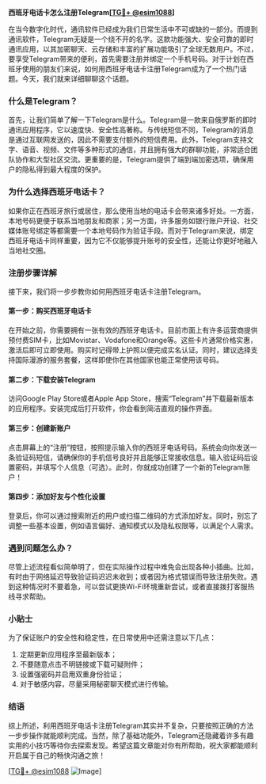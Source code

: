 **西班牙电话卡怎么注册Telegram[[TG💪+ @esim1088](https://t.me/s/esim1088)]**

在当今数字化时代，通讯软件已经成为我们日常生活中不可或缺的一部分。而提到通讯软件，Telegram无疑是一个绕不开的名字。这款功能强大、安全可靠的即时通讯应用，以其加密聊天、云存储和丰富的扩展功能吸引了全球无数用户。不过，要享受Telegram带来的便利，首先需要注册并绑定一个手机号码。对于计划在西班牙使用的朋友们来说，如何用西班牙电话卡注册Telegram成为了一个热门话题。今天，我们就来详细聊聊这个话题。

### 什么是Telegram？

首先，让我们简单了解一下Telegram是什么。Telegram是一款来自俄罗斯的即时通讯应用程序，它以速度快、安全性高著称。与传统短信不同，Telegram的消息是通过互联网发送的，因此不需要支付额外的短信费用。此外，Telegram支持文字、语音、视频、文件等多种形式的通信，并且拥有强大的群聊功能，非常适合团队协作和大型社区交流。更重要的是，Telegram提供了端到端加密选项，确保用户的隐私得到最大程度的保护。

### 为什么选择西班牙电话卡？

如果你正在西班牙旅行或居住，那么使用当地的电话卡会带来诸多好处。一方面，本地号码更便于联系当地朋友和商家；另一方面，许多服务如银行账户开设、社交媒体账号绑定等都需要一个本地号码作为验证手段。而对于Telegram来说，绑定西班牙电话卡同样重要，因为它不仅能够提升账号的安全性，还能让你更好地融入当地社交圈。

### 注册步骤详解

接下来，我们将一步步教你如何用西班牙电话卡注册Telegram。

#### 第一步：购买西班牙电话卡

在开始之前，你需要拥有一张有效的西班牙电话卡。目前市面上有许多运营商提供预付费SIM卡，比如Movistar、Vodafone和Orange等。这些卡片通常价格实惠，激活后即可立即使用。购买时记得带上护照以便完成实名认证。同时，建议选择支持国际漫游的服务套餐，这样即使你在其他国家也能正常使用该号码。

#### 第二步：下载安装Telegram

访问Google Play Store或者Apple App Store，搜索“Telegram”并下载最新版本的应用程序。安装完成后打开软件，你会看到简洁直观的操作界面。

#### 第三步：创建新账户

点击屏幕上的“注册”按钮，按照提示输入你的西班牙电话号码。系统会向你发送一条验证码短信，请确保你的手机信号良好并且能够正常接收信息。输入验证码后设置密码，并填写个人信息（可选）。此时，你就成功创建了一个新的Telegram账户！

#### 第四步：添加好友与个性化设置

登录后，你可以通过搜索附近的用户或扫描二维码的方式添加好友。同时，别忘了调整一些基本设置，例如语言偏好、通知模式以及隐私权限等，以满足个人需求。

### 遇到问题怎么办？

尽管上述流程看似简单明了，但在实际操作过程中难免会出现各种小插曲。比如，有时由于网络延迟导致验证码迟迟未收到；或者因为格式错误而导致注册失败。遇到这种情况时不要着急，可以尝试更换Wi-Fi环境重新尝试，或者直接拨打客服热线寻求帮助。

### 小贴士

为了保证账户的安全性和稳定性，在日常使用中还需注意以下几点：

1. 定期更新应用程序至最新版本；
2. 不要随意点击不明链接或下载可疑附件；
3. 设置强密码并启用双重身份验证；
4. 对于敏感内容，尽量采用秘密聊天模式进行传输。

### 结语

综上所述，利用西班牙电话卡注册Telegram其实并不复杂，只要按照正确的方法一步步操作就能顺利完成。当然，除了基础功能外，Telegram还隐藏着许多有趣实用的小技巧等待你去探索发现。希望这篇文章能对你有所帮助，祝大家都能顺利开启属于自己的畅快沟通之旅！

[[TG💪+ @esim1088](https://t.me/s/esim1088) ![Image](https://i.postimg.cc/4NQfJmqS/Snipaste-2025-05-13-00-14-12.png)]